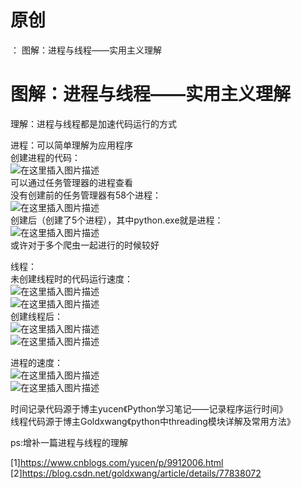 # 原创

： 图解：进程与线程——实用主义理解

# 图解：进程与线程——实用主义理解

理解：进程与线程都是加速代码运行的方式

进程：可以简单理解为应用程序<br/>
创建进程的代码：<br/> <img alt="在这里插入图片描述" src="https://img-blog.csdnimg.cn/20200404161533185.png?x-oss-process=image/watermark,type_ZmFuZ3poZW5naGVpdGk,shadow_10,text_aHR0cHM6Ly9ibG9nLmNzZG4ubmV0L3B5dGhvbl9fcmVwb3J0ZWQ=,size_16,color_FFFFFF,t_70"/><br/>
可以通过任务管理器的进程查看<br/>
没有创建前的任务管理器有58个进程：<br/> <img alt="在这里插入图片描述" src="https://img-blog.csdnimg.cn/20200404161700410.png?x-oss-process=image/watermark,type_ZmFuZ3poZW5naGVpdGk,shadow_10,text_aHR0cHM6Ly9ibG9nLmNzZG4ubmV0L3B5dGhvbl9fcmVwb3J0ZWQ=,size_16,color_FFFFFF,t_70"/><br/>
创建后（创建了5个进程），其中python.exe就是进程：<br/> <img alt="在这里插入图片描述" src="https://img-blog.csdnimg.cn/20200404161815420.png?x-oss-process=image/watermark,type_ZmFuZ3poZW5naGVpdGk,shadow_10,text_aHR0cHM6Ly9ibG9nLmNzZG4ubmV0L3B5dGhvbl9fcmVwb3J0ZWQ=,size_16,color_FFFFFF,t_70"/><br/>
或许对于多个爬虫一起进行的时候较好

线程：<br/>
未创建线程时的代码运行速度：<br/> <img alt="在这里插入图片描述" src="https://img-blog.csdnimg.cn/20200404163101197.png?x-oss-process=image/watermark,type_ZmFuZ3poZW5naGVpdGk,shadow_10,text_aHR0cHM6Ly9ibG9nLmNzZG4ubmV0L3B5dGhvbl9fcmVwb3J0ZWQ=,size_16,color_FFFFFF,t_70"/><br/> <img alt="在这里插入图片描述" src="https://img-blog.csdnimg.cn/20200404163139608.png"/><br/>
创建线程后：<br/> <img alt="在这里插入图片描述" src="https://img-blog.csdnimg.cn/20200404164559841.png"/><br/> <img alt="在这里插入图片描述" src="https://img-blog.csdnimg.cn/20200404164626152.png"/>

进程的速度：<br/> <img alt="在这里插入图片描述" src="https://img-blog.csdnimg.cn/20200404165201240.png?x-oss-process=image/watermark,type_ZmFuZ3poZW5naGVpdGk,shadow_10,text_aHR0cHM6Ly9ibG9nLmNzZG4ubmV0L3B5dGhvbl9fcmVwb3J0ZWQ=,size_16,color_FFFFFF,t_70"/><br/> <img alt="在这里插入图片描述" src="https://img-blog.csdnimg.cn/20200404165232838.png"/>

时间记录代码源于博主yucen《Python学习笔记——记录程序运行时间》<br/> 线程代码源于博主Goldxwang《python中threading模块详解及常用方法》

ps:增补一篇进程与线程的理解

[1]https://www.cnblogs.com/yucen/p/9912006.html<br/> [2]https://blog.csdn.net/goldxwang/article/details/77838072
